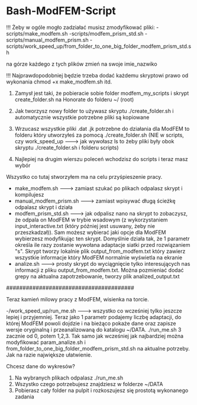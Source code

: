# Bash-ModFEM-Script

!!! Żeby w ogóle mogło zadziałać musisz zmodyfikować pliki:
-scripts/make_modfem.sh
-scripts/modfem_prism_std.sh
-scripts/manual_modfem_prism.sh
-scripts/work_speed_up/from_folder_to_one_big_folder_modfem_prism_std.sh

na górze każdego z tych plików zmień na swoje imie_nazwiko

!!! Najprawdopodobniej będzie trzeba dodać każdemu skryptowi prawo od wykonania
chmod +x make_modfem.sh
itd.

1. Zamysł jest taki, że pobieracie sobie folder modfem_my_scripts i skrypt create_folder.sh na Honorate do folderu ~/ (root)

2. Jak tworzysz nowy folder to używasz skryptu ./create_folder.sh i automatycznie wszystkie potrzebne pliki są kopiowane

3. Wrzucasz wszystkie pliki .dat .jk potrzebne do działania dla ModFEM to folderu który utworzyłeś za pomocą ./create_folder.sh
(NIE w scripts, czy work_speed_up ---> jak wywołasz ls to żeby pliki były obok skryptu ./create_folder.sh i folderu scripts)

4. Najlepiej na drugim wierszu poleceń wchodzisz do scripts i teraz masz wybór

Wszystko co tutaj stworzyłem ma na celu przyśpieszenie pracy.
- make_modfem.sh ---> zamiast szukać po plikach odpalasz skrypt i kompilujesz
- manual_modfem_prism.sh ---> zamiast wpisywać długą ścieżkę odpalasz skrypt i działa
- modfem_prism_std.sh ---> jak odpalisz nano na skrypt to zobaczysz, że odpala on ModFEM w trybie wsadowym (z wykorzystaniem input_interactive.txt (który później jest usuwany, żeby nie przeszkadzał)). Sam możesz wybierać jaki opcje dla ModFEM wybierzesz modyfikując ten skrypt. Domyślnie działa tak, że 1 parametr określa ile razy zostanie wywołana adaptacje siatki przed rozwiązaniem "s". Skrypt tworzy lokalnie plik output_from_modfem.txt który zawierz wszystkie informacje który ModFEM normalnie wyświetla na ekranie
- analize.sh ---> prosty skrypt do wyciągnięcie tylko interesujących nas informacji z pliku output_from_modfem.txt. Można pozmieniać dodać grepy na aktualna zapotrzebowanie, tworzy plik analized_output.txt

#######################################

Teraz kamień milowy pracy z ModFEM, wisienka na torcie.

-/work_speed_up/run_me.sh ---> wszystko co wcześniej tylko jeszcze lepiej i przyjemniej. Teraz jako 1 parametr podajemy liczbę adaptacji, do której ModFEM powoli dojdzie i na bieżąco pokaże dane oraz zapisze wersje oryginalną i przeanalizowaną do katalogu ~/DATA. ./run_me.sh 3 zacznie od 0, potem 1,2,3. Tak samo jak wcześniej jak najbardziej można modyfikować param_analize.sh i from_folder_to_one_big_folder_modfem_prism_std.sh na aktualne potrzeby. Jak na razie największe ułatwienie.

Chcesz dane do wykresów? 
1. Na wybranych plikach odpalasz ./run_me.sh
2. Wszystko czego potrzebujesz znajdziesz w folderze ~/DATA
3. Pobierasz cały folder na pulpit i rozkoszujesz się prostotą wykonanego zadania
